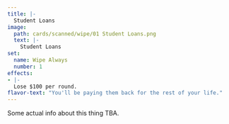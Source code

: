 ```yaml
---
title: |-
  Student Loans
image: 
  path: cards/scanned/wipe/01 Student Loans.png
  text: |-
    Student Loans
set:
  name: Wipe Always
  number: 1
effects: 
- |-
  Lose $100 per round.
flavor-text: "You'll be paying them back for the rest of your life."
---
```

Some actual info about this thing TBA.
